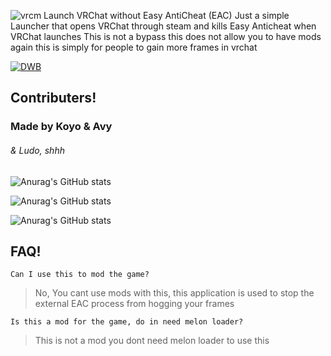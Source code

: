 ![vrcm](https://user-images.githubusercontent.com/85961107/187547436-28f746ca-f044-4fdf-a50e-2fb172f1bc3f.png)
Launch VRChat without Easy AntiCheat (EAC)
Just a simple Launcher that opens VRChat through steam and kills Easy Anticheat when VRChat launches This is not a bypass this does not allow you to have mods again this is simply for people to gain more frames in vrchat

[![DWB](https://user-images.githubusercontent.com/85961107/187552421-c2eb1ad8-1ef0-44ef-9190-2b93f9ade465.png)](https://github.com/Koyoinu/VRChat-Minus/releases)



## Contributers!
### Made by Koyo & Avy
###### & Ludo, shhh

![Anurag's GitHub stats](https://github-readme-stats.vercel.app/api?username=koyoinu&show_icons=true&theme=aura)


![Anurag's GitHub stats](https://github-readme-stats.vercel.app/api?username=AvyThyFloof&show_icons=true&theme=gotham)


![Anurag's GitHub stats](https://github-readme-stats.vercel.app/api?username=LudoDash&show_icons=true&theme=panda)

## FAQ!
```
Can I use this to mod the game?
```
> No, You cant use mods with this, this application is used to stop the external EAC process from hogging your frames

```
Is this a mod for the game, do in need melon loader?
```

> This is not a mod you dont need melon loader to use this
